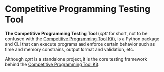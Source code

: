 # Competitive Programming Testing Tool

**The Competitive Programming Testing Tool** (*cptt* for short, not to be
confused with the [Competitive Programming Tool Kit]), is a Python package and
CLI that can execute programs and enforce certain behavior such as time and
memory constrains, output format and validation, etc.

Although *cptt* is a standalone project, it is the core testing framework behind
the [Competitive Programming Tool Kit].

[Competitive Programming Tool Kit]: https://github.com/RealA10N/cptk
